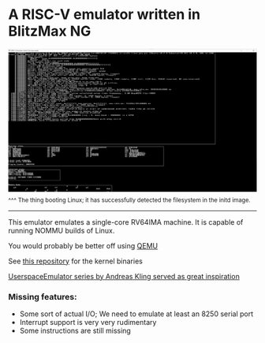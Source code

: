 # A RISC-V emulator written in BlitzMax NG

![The thing booting Linux; it has successfully detected the filesystem in the initd image.](LinuxBusyReadingRamdisk.PNG)
<sub>^^^ The thing booting Linux; it has successfully detected the filesystem in the initd image.</sub>

---

This emulator emulates a single-core RV64IMA machine. It is capable of running NOMMU builds of Linux.

You would probably be better off using [QEMU](https://risc-v-getting-started-guide.readthedocs.io/en/latest/linux-qemu.html)

See [this repository](https://github.com/AXKuhta/RISC-V_Emulation_supplementals) for the kernel binaries

[UserspaceEmulator series by Andreas Kling served as great inspiration](https://www.youtube.com/watch?v=NVPavP9DP-c)

### Missing features:
- Some sort of actual I/O; We need to emulate at least an 8250 serial port
- Interrupt support is very very rudimentary
- Some instructions are still missing
